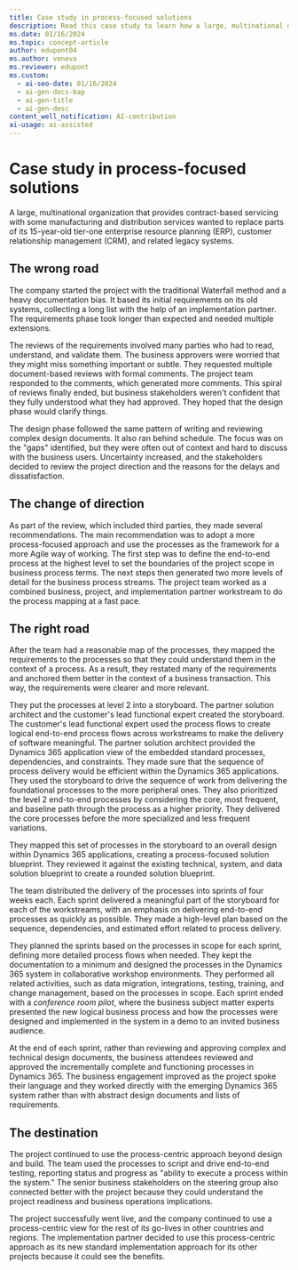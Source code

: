 ```yaml
---
title: Case study in process-focused solutions
description: Read this case study to learn how a large, multinational organization changed its implementation approach and achieved better results with Dynamics 365.
ms.date: 01/16/2024
ms.topic: concept-article
author: edupont04
ms.author: veneva
ms.reviewer: edupont
ms.custom:
  - ai-seo-date: 01/16/2024
  - ai-gen-docs-bap
  - ai-gen-title
  - ai-gen-desc
content_well_notification: AI-contribution
ai-usage: ai-assisted
---
```


# Case study in process-focused solutions

A large, multinational organization that provides contract-based servicing with some manufacturing and distribution services wanted to replace parts of its 15-year-old tier-one enterprise resource planning (ERP), customer relationship management (CRM), and related legacy systems.

## The wrong road

The company started the project with the traditional Waterfall method and a heavy documentation bias. It based its initial requirements on its old systems, collecting a long list with the help of an implementation partner. The requirements phase took longer than expected and needed multiple extensions.

The reviews of the requirements involved many parties who had to read, understand, and validate them. The business approvers were worried that they might miss something important or subtle. They requested multiple document-based reviews with formal comments. The project team responded to the comments, which generated more comments. This spiral of reviews finally ended, but business stakeholders weren't confident that they fully understood what they had approved. They hoped that the design phase would clarify things.

The design phase followed the same pattern of writing and reviewing complex design documents. It also ran behind schedule. The focus was on the "gaps" identified, but they were often out of context and hard to discuss with the business users. Uncertainty increased, and the stakeholders decided to review the project direction and the reasons for the delays and dissatisfaction.

## The change of direction

As part of the review, which included third parties, they made several recommendations. The main recommendation was to adopt a more process-focused approach and use the processes as the framework for a more Agile way of working. The first step was to define the end-to-end process at the highest level to set the boundaries of the project scope in business process terms. The next steps then generated two more levels of detail for the business process streams. The project team worked as a combined business, project, and implementation partner workstream to do the process mapping at a fast pace.

## The right road

After the team had a reasonable map of the processes, they mapped the requirements to the processes so that they could understand them in the context of a process. As a result, they restated many of the requirements and anchored them better in the context of a business transaction. This way, the requirements were clearer and more relevant.

They put the processes at level 2 into a storyboard. The partner solution architect and the customer's lead functional expert created the storyboard. The customer's lead functional expert used the process flows to create logical end-to-end process flows across workstreams to make the delivery of software meaningful. The partner solution architect provided the Dynamics 365 application view of the embedded standard processes, dependencies, and constraints. They made sure that the sequence of process delivery would be efficient within the Dynamics 365 applications. They used the storyboard to drive the sequence of work from delivering the foundational processes to the more peripheral ones. They also prioritized the level 2 end-to-end processes by considering the core, most frequent, and baseline path through the process as a higher priority. They delivered the core processes before the more specialized and less frequent variations.

They mapped this set of processes in the storyboard to an overall design within Dynamics 365 applications, creating a process-focused solution blueprint. They reviewed it against the existing technical, system, and data solution blueprint to create a rounded solution blueprint.

The team distributed the delivery of the processes into sprints of four weeks each. Each sprint delivered a meaningful part of the storyboard for each of the workstreams, with an emphasis on delivering end-to-end processes as quickly as possible. They made a high-level plan based on the sequence, dependencies, and estimated effort related to process delivery.

They planned the sprints based on the processes in scope for each sprint, defining more detailed process flows when needed. They kept the documentation to a minimum and designed the processes in the Dynamics 365 system in collaborative workshop environments. They performed all related activities, such as data migration, integrations, testing, training, and change management, based on the processes in scope. Each sprint ended with a *conference room pilot*, where the business subject matter experts presented the new logical business process and how the processes were designed and implemented in the system in a demo to an invited business audience.

At the end of each sprint, rather than reviewing and approving complex and technical design documents, the business attendees reviewed and approved the incrementally complete and functioning processes in Dynamics 365. The business engagement improved as the project spoke their language and they worked directly with the emerging Dynamics 365 system rather than with abstract design documents and lists of requirements.

## The destination

The project continued to use the process-centric approach beyond design and build. The team used the processes to script and drive end-to-end testing, reporting status and progress as "ability to execute a process within the system." The senior business stakeholders on the steering group also connected better with the project because they could understand the project readiness and business operations implications.

The project successfully went live, and the company continued to use a process-centric view for the rest of its go-lives in other countries and regions. The implementation partner decided to use this process-centric approach as its new standard implementation approach for its other projects because it could see the benefits.
